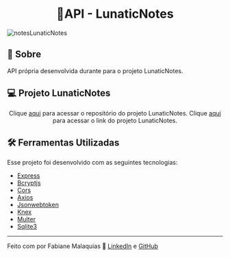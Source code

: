 <h1 align="center">📝API - LunaticNotes </h1>

![notesLunaticNotes](https://user-images.githubusercontent.com/98343640/234678592-7f0ba02c-8041-43af-9772-a879625800cc.png)


## :page_with_curl: Sobre

API própria desenvolvida durante para o projeto LunaticNotes.


## 💻️ Projeto LunaticNotes

<p align="center">
  Clique <a href="https://github.com/famalaquias/app-lunaticnotes">aqui</a> para acessar o repositório do projeto LunaticNotes.
  Clique <a href="https://app-lunaticnotes.vercel.app/">aqui</a> para acessar o link do projeto LunaticNotes. 
</p>


## :hammer_and_wrench: Ferramentas Utilizadas

Esse projeto foi desenvolvido com as seguintes tecnologias:

- [Express](https://expressjs.com/pt-br/)
- [Bcryptjs](https://www.npmjs.com/package/bcryptjs)
- [Cors](https://www.npmjs.com/package/cors)
- [Axios](https://axios-http.com/)
- [Jsonwebtoken ](https://www.npmjs.com/package/jsonwebtoken)
- [Knex](https://knexjs.org/)
- [Multer](https://www.npmjs.com/package/multer)
- [Sqlite3](https://www.npmjs.com/package/sqlite3)


---

Feito com por Fabiane Malaquias :wave: [LinkedIn](https://www.linkedin.com/in/fabianemalaquias/) e [GitHub](https://github.com/famalaquias)
